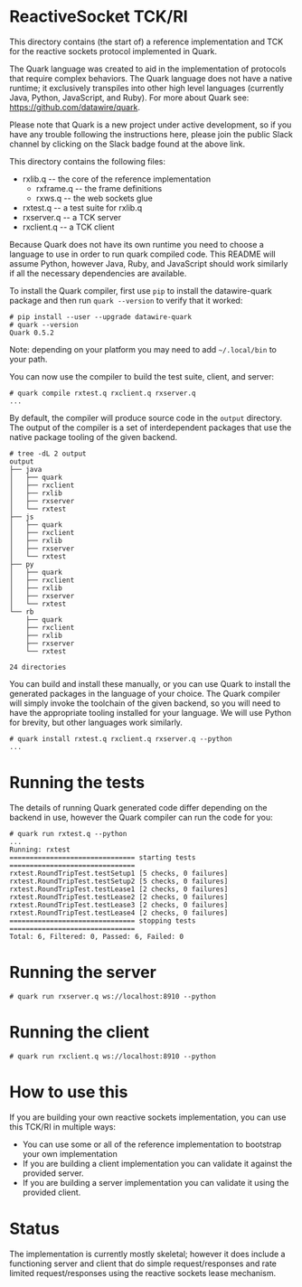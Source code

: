 # ReactiveSocket TCK/RI

This directory contains (the start of) a reference implementation and
TCK for the reactive sockets protocol implemented in Quark.

The Quark language was created to aid in the implementation of
protocols that require complex behaviors. The Quark language does not
have a native runtime; it exclusively transpiles into other high level
languages (currently Java, Python, JavaScript, and Ruby). For more about
Quark see: https://github.com/datawire/quark.

Please note that Quark is a new project under active development, so
if you have any trouble following the instructions here, please join
the public Slack channel by clicking on the Slack badge found at the
above link.

This directory contains the following files:

 - rxlib.q -- the core of the reference implementation
   + rxframe.q -- the frame definitions
   + rxws.q -- the web sockets glue
 - rxtest.q -- a test suite for rxlib.q
 - rxserver.q -- a TCK server
 - rxclient.q -- a TCK client

Because Quark does not have its own runtime you need to choose a
language to use in order to run quark compiled code. This README will
assume Python, however Java, Ruby, and JavaScript should work
similarly if all the necessary dependencies are available.

To install the Quark compiler, first use `pip` to install the
datawire-quark package and then run `quark --version` to verify that it
worked:

    # pip install --user --upgrade datawire-quark
    # quark --version
    Quark 0.5.2

Note: depending on your platform you may need to add `~/.local/bin` to
your path.

You can now use the compiler to build the test suite, client, and server:

    # quark compile rxtest.q rxclient.q rxserver.q
    ...

By default, the compiler will produce source code in the `output`
directory. The output of the compiler is a set of interdependent
packages that use the native package tooling of the given backend.

    # tree -dL 2 output
    output
    ├── java
    │   ├── quark
    │   ├── rxclient
    │   ├── rxlib
    │   ├── rxserver
    │   └── rxtest
    ├── js
    │   ├── quark
    │   ├── rxclient
    │   ├── rxlib
    │   ├── rxserver
    │   └── rxtest
    ├── py
    │   ├── quark
    │   ├── rxclient
    │   ├── rxlib
    │   ├── rxserver
    │   └── rxtest
    └── rb
        ├── quark
        ├── rxclient
        ├── rxlib
        ├── rxserver
        └── rxtest

    24 directories

You can build and install these manually, or you can use Quark to
install the generated packages in the language of your choice. The
Quark compiler will simply invoke the toolchain of the given backend,
so you will need to have the appropriate tooling installed for your
language. We will use Python for brevity, but other languages work
similarly.

    # quark install rxtest.q rxclient.q rxserver.q --python
    ...

# Running the tests

The details of running Quark generated code differ depending on the
backend in use, however the Quark compiler can run the code for you:

    # quark run rxtest.q --python
    ...
    Running: rxtest
    =============================== starting tests ===============================
    rxtest.RoundTripTest.testSetup1 [5 checks, 0 failures]
    rxtest.RoundTripTest.testSetup2 [5 checks, 0 failures]
    rxtest.RoundTripTest.testLease1 [2 checks, 0 failures]
    rxtest.RoundTripTest.testLease2 [2 checks, 0 failures]
    rxtest.RoundTripTest.testLease3 [2 checks, 0 failures]
    rxtest.RoundTripTest.testLease4 [2 checks, 0 failures]
    =============================== stopping tests ===============================
    Total: 6, Filtered: 0, Passed: 6, Failed: 0


# Running the server

    # quark run rxserver.q ws://localhost:8910 --python

# Running the client

    # quark run rxclient.q ws://localhost:8910 --python

# How to use this

If you are building your own reactive sockets implementation, you can
use this TCK/RI in multiple ways:

 - You can use some or all of the reference implementation to
   bootstrap your own implementation
 - If you are building a client implementation you can validate it
   against the provided server.
 - If you are building a server implementation you can validate it
   using the provided client.

# Status

The implementation is currently mostly skeletal; however it does
include a functioning server and client that do simple
request/responses and rate limited request/responses using the
reactive sockets lease mechanism.
